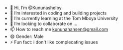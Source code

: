 - 👋 Hi, I’m @Kununashelby
- 👀 I’m interested in coding and building projects
- 🌱 I’m currently learning at the Tom Mboya University 
- 💞️ I’m looking to collaborate on ...
- 📫 How to reach me kununahansen@gmail.com
- 😄 Gender: Male
- ⚡ Fun fact: i don't like complecating issues

<!---
Kununashelby/Kununashelby is a ✨ special ✨ repository because its `README.md` (this file) appears on your GitHub profile.
You can click the Preview link to take a look at your changes.
--->
